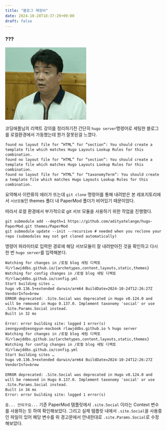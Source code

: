 ```yaml
---
title: "블로그 재정비"
date: 2024-10-28T18:37:29+09:00
draft: false
---
```


### ???
![???](/posts/Hugo/2024-10-28/images/confused.gif)   
   
코딩애플님의 리액트 강의를 정리하기전 간단히 `hugo server`명령어로 세팅한 블로그를 로컬환경에서 가동했는데 뭔가 
잘못된걸 느꼈다.

```error
found no layout file for “HTML” for “section”: You should create a template file which matches Hugo Layouts Lookup Rules for this combination.
found no layout file for “HTML” for “section”: You should create a template file which matches Hugo Layouts Lookup Rules for this combination.
found no layout file for “HTML” for “taxonomyTerm”: You should create a template file which matches Hugo Layouts Lookup Rules for this combination.
```
요약해서 이런류의 에러가 뜨는데 `git clone` 명령어를 통해 내려받은 본 레포지토리에서 
`서브모듈`인 themes 폴더 내 PaperMod 폴더가 비어있기 때문이었다.
   
따라서 로컬 환경에서 부가적으로 git 서브 모듈을 사용하기 위한 작업을 진행했다.

```shell
git submodule add --depth=1 https://github.com/adityatelange/hugo-PaperMod.git themes/PaperMod
git submodule update --init --recursive # needed when you reclone your repo (submodules may not get cloned automatically)
```

명령어 파라미터로 입력한 경로에 해당 서브모듈이 잘 내려받아진 것을 확인하고 다시 한 번 
`hugo server`를 입력해본다.

```error
Watching for changes in /로컬 blog 세팅 디렉토리/rlawjddbs.github.io/{archetypes,content,layouts,static,themes}
Watching for config changes in /로컬 blog 세팅 디렉토리/rlawjddbs.github.io/config.yml
Start building sites … 
hugo v0.136.5+extended darwin/arm64 BuildDate=2024-10-24T12:26:27Z VendorInfo=brew
ERROR deprecated: .Site.Social was deprecated in Hugo v0.124.0 and will be removed in Hugo 0.137.0. Implement taxonomy 'social' or use .Site.Params.Social instead.
Built in 32 ms

Error: error building site: logged 1 error(s)
zeongyun@zeongyun-macbook rlawjddbs.github.io % hugo server
Watching for changes in /로컬 blog 세팅 디렉토리/rlawjddbs.github.io/{archetypes,content,layouts,static,themes}
Watching for config changes in /로컬 blog 세팅 디렉토리/rlawjddbs.github.io/config.yml
Start building sites … 
hugo v0.136.5+extended darwin/arm64 BuildDate=2024-10-24T12:26:27Z VendorInfo=brew

ERROR deprecated: .Site.Social was deprecated in Hugo v0.124.0 and will be removed in Hugo 0.137.0. Implement taxonomy 'social' or use .Site.Params.Social instead.
Built in 34 ms
Error: error building site: logged 1 error(s)
```
`음... 안되구요...`
기존 PaperMod 템플릿에서 `.site.Social` 이라는 Context 변수를 사용하는 듯 하여 확인해보았다.
그리고 실제 템플릿 내에서 `.site.Social`을 사용중인 파일이 있어 해당 변수를 위 경고문에서
안내한대로 `.site.Params.Social`로 수정해보았다.
